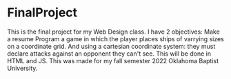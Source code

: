 # FinalProject
This is the final project for my Web Design class. I have 2 objectives:
Make a resume
Program a game in which the player places ships of varrying sizes on a coordinate grid. And using a cartesian coordinate system: they must declare attacks against an opponent they can't see.
This will be done in HTML and JS.
This was made for my fall semester 2022
Oklahoma Baptist University.
